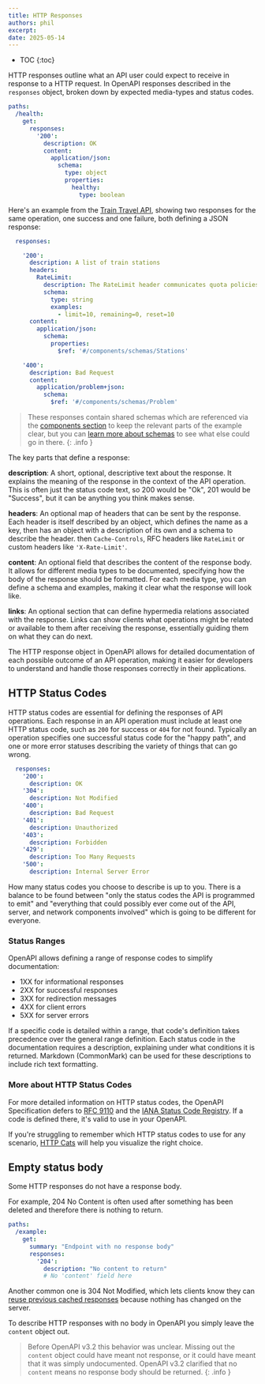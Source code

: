 ```yaml
---
title: HTTP Responses
authors: phil
excerpt: 
date: 2025-05-14
---
```


- TOC
{:toc}

HTTP responses outline what an API user could expect to receive in response to a HTTP request. In OpenAPI responses described in the `responses` object, broken down by expected media-types and status codes.

```yaml
paths:
  /health:
    get:
      responses:
        '200':
          description: OK
          content:
            application/json:
              schema:
                type: object
                properties:
                  healthy:
                    type: boolean  
```

Here's an example from the [Train Travel API](https://bump.sh/blog/modern-openapi-petstore-replacement), showing two responses for the same operation, one success and one failure, both defining a JSON response:

```yaml
  responses:

    '200':
      description: A list of train stations
      headers:
        RateLimit:
          description: The RateLimit header communicates quota policies.
          schema:
            type: string
            examples:
              - limit=10, remaining=0, reset=10
      content:
        application/json:
          schema:
            properties:
              $ref: '#/components/schemas/Stations'

    '400':
      description: Bad Request
      content:
        application/problem+json:
          schema:
            $ref: '#/components/schemas/Problem'
```

> These responses contain shared schemas which are referenced via the [components section](_guides/openapi/specification/v3.2/understanding-structure/components.md) to keep the relevant parts of the example clear, but you can [learn more about schemas](_guides/openapi/specification/v3.2/data-models/schema-and-data-types.md) to see what else could go in there.
{: .info }

The key parts that define a response:

**description**: A short, optional, descriptive text about the response. It explains the meaning of the response in the context of the API operation. This is often just the status code text, so 200 would be "Ok", 201 would be "Success", but it can be anything you think makes sense.

**headers**: An optional map of headers that can be sent by the response. Each header is itself described by an object, which defines the name as a key, then has an object with a description of its own and a schema to describe the header. then `Cache-Controls`, RFC headers like `RateLimit` or custom headers like `'X-Rate-Limit'`.

**content**: An optional field that describes the content of the response body. It allows for different media types to be documented, specifying how the body of the response should be formatted. For each media type, you can define a schema and examples, making it clear what the response will look like. 

**links**: An optional section that can define hypermedia relations associated with the response. Links can show clients what operations might be related or available to them after receiving the response, essentially guiding them on what they can do next.

The HTTP response object in OpenAPI allows for detailed documentation of each possible outcome of an API operation, making it easier for developers to understand and handle those responses correctly in their applications.

## HTTP Status Codes

HTTP status codes are essential for defining the responses of API operations. Each response in an API operation must include at least one HTTP status code, such as `200` for success or `404` for not found. Typically an operation specifies one successful status code for the "happy path", and one or more error statuses describing the variety of things that can go wrong.

```yaml
  responses:
    '200':
      description: OK
    '304':
      description: Not Modified
    '400':
      description: Bad Request
    '401':
      description: Unauthorized
    '403':
      description: Forbidden
    '429':
      description: Too Many Requests
    '500':
      description: Internal Server Error
```

How many status codes you choose to describe is up to you. There is a balance to be found between "only the status codes the API is programmed to emit" and "everything that could possibly ever come out of the API, server, and network components involved" which is going to be different for everyone. 

### Status Ranges

OpenAPI allows defining a range of response codes to simplify documentation:

- 1XX for informational responses
- 2XX for successful responses
- 3XX for redirection messages
- 4XX for client errors
- 5XX for server errors

If a specific code is detailed within a range, that code's definition takes precedence over the general range definition. Each status code in the documentation requires a description, explaining under what conditions it is returned. Markdown (CommonMark) can be used for these descriptions to include rich text formatting.

### More about HTTP Status Codes

For more detailed information on HTTP status codes, the OpenAPI Specification defers to [RFC 9110](https://datatracker.ietf.org/doc/html/rfc9110) and the [IANA Status Code Registry](https://www.iana.org/assignments/http-status-codes/http-status-codes.xhtml). If a code is defined there, it's valid to use in your OpenAPI.

If you're struggling to remember which HTTP status codes to use for any scenario, [HTTP Cats](https://http.cat/) will help you visualize the right choice.

## Empty status body

Some HTTP responses do not have a response body. 

For example, 204 No Content is often used after something has been deleted and therefore there is nothing to return. 

```yaml
paths:
  /example:
    get:
      summary: "Endpoint with no response body"
      responses:
        '204':
          description: "No content to return"
          # No 'content' field here
```

Another common one is 304 Not Modified, which lets clients know they can [reuse previous cached responses](https://apisyouwonthate.com/blog/http-client-response-caching/) because nothing has changed on the server.

To describe HTTP responses with no body in OpenAPI you simply leave the `content` object out.

> Before OpenAPI v3.2 this behavior was unclear. Missing out the `content` object could have meant not response, or it could have meant that it was simply undocumented. OpenAPI v3.2 clarified that no `content` means no response body should be returned.
{: .info }
